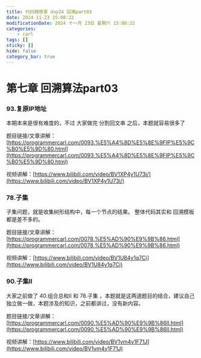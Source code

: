 ```yaml
---
title: 代码随想录 day24 回溯part03
date: 2024-11-23 15:08:22
modificationDate: 2024 十一月 23日 星期六 15:08:22
categories: 
	- carl
tags: []
sticky: []
hide: false
category_bar: true
---
```


# 第七章 回溯算法part03

### 93.复原IP地址

本期本来是很有难度的，不过 大家做完 分割回文串 之后，本题就容易很多了

题目链接/文章讲解：[https://programmercarl.com/0093.%E5%A4%8D%E5%8E%9FIP%E5%9C%B0%E5%9D%80.html](https://programmercarl.com/0093.%E5%A4%8D%E5%8E%9FIP%E5%9C%B0%E5%9D%80.html)

视频讲解：[https://www.bilibili.com/video/BV1XP4y1U73i/](https://www.bilibili.com/video/BV1XP4y1U73i/)

### 78.子集

子集问题，就是收集树形结构中，每一个节点的结果。 整体代码其实和 回溯模板都是差不多的。

题目链接/文章讲解：[https://programmercarl.com/0078.%E5%AD%90%E9%9B%86.html](https://programmercarl.com/0078.%E5%AD%90%E9%9B%86.html)

视频讲解：[https://www.bilibili.com/video/BV1U84y1q7Ci](https://www.bilibili.com/video/BV1U84y1q7Ci)

### 90.子集II

大家之前做了 40.组合总和II 和 78.子集 ，本题就是这两道题目的结合，建议自己独立做一做，本题涉及的知识，之前都讲过，没有新内容。

题目链接/文章讲解：[https://programmercarl.com/0090.%E5%AD%90%E9%9B%86II.html](https://programmercarl.com/0090.%E5%AD%90%E9%9B%86II.html)

视频讲解：[https://www.bilibili.com/video/BV1vm4y1F71J](https://www.bilibili.com/video/BV1vm4y1F71J)